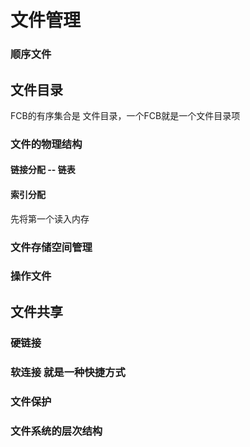 # 文件管理 

### 顺序文件 

## 文件目录

FCB的有序集合是 文件目录，一个FCB就是一个文件目录项


### 文件的物理结构

#### 链接分配 -- 链表
#### 索引分配

先将第一个读入内存

### 文件存储空间管理

### 操作文件

## 文件共享 

### 硬链接
### 软连接  就是一种快捷方式

### 文件保护

### 文件系统的层次结构